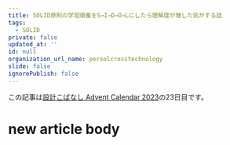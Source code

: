 ```yaml
---
title: SOLID原則の学習順番をS→I→D→O→Lにしたら理解度が増した気がする話
tags:
  - SOLID
private: false
updated_at: ''
id: null
organization_url_name: persolcrosstechnology
slide: false
ignorePublish: false
---
```

この記事は[設計こばなし Advent Calendar 2023](https://qiita.com/advent-calendar/2023/software_design_talk)の23日目です。

# new article body
